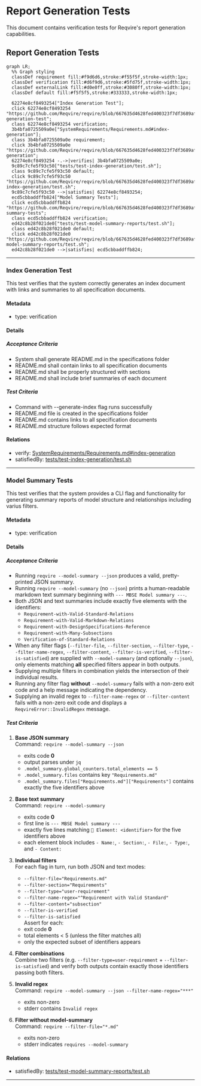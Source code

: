 # Report Generation Tests

This document contains verification tests for Reqvire's report generation capabilities.

## Report Generation Tests
```mermaid
graph LR;
  %% Graph styling
  classDef requirement fill:#f9d6d6,stroke:#f55f5f,stroke-width:1px;
  classDef verification fill:#d6f9d6,stroke:#5fd75f,stroke-width:1px;
  classDef externalLink fill:#d0e0ff,stroke:#3080ff,stroke-width:1px;
  classDef default fill:#f5f5f5,stroke:#333333,stroke-width:1px;

  62274e8cf8493254["Index Generation Test"];
  click 62274e8cf8493254 "https://github.com/Reqvire/reqvire/blob/667635d4628fed400323f7df3689af2dbc2ad666/specifications/Verifications/ReportsTests.md#index-generation-test";
  class 62274e8cf8493254 verification;
  3b4bfa0725509a0e["SystemRequirements/Requirements.md#index-generation"];
  class 3b4bfa0725509a0e requirement;
  click 3b4bfa0725509a0e "https://github.com/Reqvire/reqvire/blob/667635d4628fed400323f7df3689af2dbc2ad666/specifications/SystemRequirements/Requirements.md#index-generation";
  62274e8cf8493254 -.->|verifies| 3b4bfa0725509a0e;
  9c89c7cfe5f93c50["tests/test-index-generation/test.sh"];
  class 9c89c7cfe5f93c50 default;
  click 9c89c7cfe5f93c50 "https://github.com/Reqvire/reqvire/blob/667635d4628fed400323f7df3689af2dbc2ad666/tests/test-index-generation/test.sh";
  9c89c7cfe5f93c50 -->|satisfies| 62274e8cf8493254;
  ecd5cbbaddffb824["Model Summary Tests"];
  click ecd5cbbaddffb824 "https://github.com/Reqvire/reqvire/blob/667635d4628fed400323f7df3689af2dbc2ad666/specifications/Verifications/ReportsTests.md#model-summary-tests";
  class ecd5cbbaddffb824 verification;
  ed42c8b28f021de0["tests/test-model-summary-reports/test.sh"];
  class ed42c8b28f021de0 default;
  click ed42c8b28f021de0 "https://github.com/Reqvire/reqvire/blob/667635d4628fed400323f7df3689af2dbc2ad666/tests/test-model-summary-reports/test.sh";
  ed42c8b28f021de0 -->|satisfies| ecd5cbbaddffb824;
```

---

### Index Generation Test

This test verifies that the system correctly generates an index document with links and summaries to all specification documents.

#### Metadata
  * type: verification

#### Details

##### Acceptance Criteria
- System shall generate README.md in the specifications folder
- README.md shall contain links to all specification documents
- README.md shall be properly structured with sections
- README.md shall include brief summaries of each document

##### Test Criteria
- Command with --generate-index flag runs successfully
- README.md file is created in the specifications folder
- README.md contains links to all specification documents
- README.md structure follows expected format

#### Relations
  * verify: [SystemRequirements/Requirements.md#index-generation](../SystemRequirements/Requirements.md#index-generation)
  * satisfiedBy: [tests/test-index-generation/test.sh](../../tests/test-index-generation/test.sh)

---

### Model Summary Tests

This test verifies that the system provides a CLI flag and functionality for generating summary reports of model structure and relationships including varius filters.

#### Metadata
  * type: verification

#### Details

##### Acceptance Criteria
- Running `reqvire --model-summary --json` produces a valid, pretty-printed JSON summary.
- Running `reqvire --model-summary` (no `--json`) prints a human-readable markdown text summary beginning with `--- MBSE Model summary ---`.
- Both JSON and text summaries include exactly five elements with the identifiers:
  - `Requirement-with-Valid-Standard-Relations`
  - `Requirement-with-Valid-Markdown-Relations`
  - `Requirement-with-DesignSpecifications-Reference`
  - `Requirement-with-Many-Subsections`
  - `Verification-of-Standard-Relations`
- When any filter flags (`--filter-file`, `--filter-section`, `--filter-type`, `--filter-name-regex`, `--filter-content`, `--filter-is-verified`, `--filter-is-satisfied`) are supplied with `--model-summary` (and optionally `--json`), only elements matching **all** specified filters appear in both outputs.
- Supplying multiple filters in combination yields the intersection of their individual results.
- Running any filter flag **without** `--model-summary` fails with a non-zero exit code and a help message indicating the dependency.
- Supplying an invalid regex to `--filter-name-regex` or `--filter-content` fails with a non-zero exit code and displays a `ReqvireError::InvalidRegex` message.

##### Test Criteria

1. **Base JSON summary**  
   Command: `reqvire --model-summary --json`  
   - exits code **0**  
   - output parses under `jq`  
   - `.model_summary.global_counters.total_elements == 5`  
   - `.model_summary.files` contains key `"Requirements.md"`  
   - `.model_summary.files["Requirements.md"]["Requirements"]` contains exactly the five identifiers above  

2. **Base text summary**  
   Command: `reqvire --model-summary`  
   - exits code **0**  
   - first line is `--- MBSE Model summary ---`  
   - exactly five lines matching `🔹 Element: <identifier>` for the five identifiers above  
   - each element block includes `- Name:`, `- Section:`, `- File:`, `- Type:`, and `- Content:`  

3. **Individual filters**  
   For each flag in turn, run both JSON and text modes:  
   - `--filter-file="Requirements.md"`  
   - `--filter-section="Requirements"`  
   - `--filter-type="user-requirement"`  
   - `--filter-name-regex="^Requirement with Valid Standard"`  
   - `--filter-content="subsection"`  
   - `--filter-is-verified`  
   - `--filter-is-satisfied`  
   Assert for each:  
   - exit code **0**  
   - total elements < 5 (unless the filter matches all)  
   - only the expected subset of identifiers appears  

4. **Filter combinations**  
   Combine two filters (e.g. `--filter-type=user-requirement` + `--filter-is-satisfied`) and verify both outputs contain exactly those identifiers passing both filters.

5. **Invalid regex**  
   Command: `reqvire --model-summary --json --filter-name-regex="***"`  
   - exits non-zero  
   - stderr contains `Invalid regex`  

6. **Filter without model-summary**  
   Command: `reqvire --filter-file="*.md"`  
   - exits non-zero  
   - stderr indicates `requires --model-summary`  

#### Relations
  * satisfiedBy: [tests/test-model-summary-reports/test.sh](../../tests/test-model-summary-reports/test.sh)

---